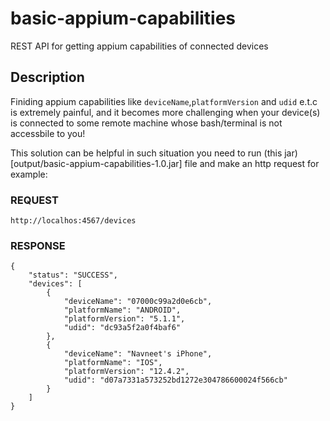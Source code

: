 # basic-appium-capabilities
REST API for getting appium capabilities of connected devices

## Description
Finiding appium capabilities like `deviceName`,`platformVersion` and `udid` e.t.c is extremely painful, and it becomes more challenging when your device(s) is connected to some remote machine whose bash/terminal is not accessbile to you!

This solution can be helpful in such situation you need to run (this jar)[output/basic-appium-capabilities-1.0.jar] file and make an http request for example:

### REQUEST <br>
`http://localhos:4567/devices`
<br>

### RESPONSE <br>
```
{
    "status": "SUCCESS",
    "devices": [
        {
            "deviceName": "07000c99a2d0e6cb",
            "platformName": "ANDROID",
            "platformVersion": "5.1.1",
            "udid": "dc93a5f2a0f4baf6"
        },
        {
            "deviceName": "Navneet's iPhone",
            "platformName": "IOS",
            "platformVersion": "12.4.2",
            "udid": "d07a7331a573252bd1272e304786600024f566cb"
        }
    ]
}
```
